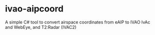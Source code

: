 # ivao-aipcoord
A simple C# tool to convert airspace coordinates from eAIP to IVAO IvAc and WebEye, and T2:Radar (IVAC2)

